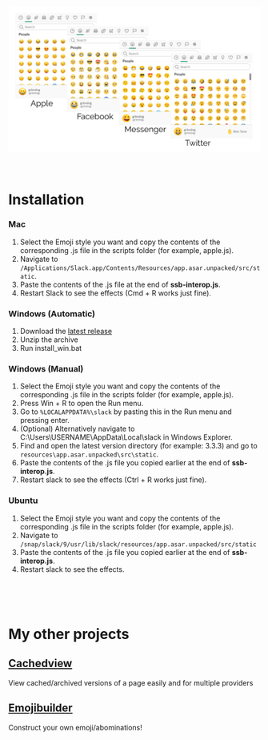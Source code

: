 ![Demo](header.png)
<br><br><br>

# Installation
### Mac
1. Select the Emoji style you want and copy the contents of the corresponding .js file in the scripts folder (for example, apple.js).
1. Navigate to `/Applications/Slack.app/Contents/Resources/app.asar.unpacked/src/static`.
2. Paste the contents of the .js file at the end of **ssb-interop.js**. 
3. Restart Slack to see the effects (Cmd + R works just fine).

### Windows (Automatic)
1. Download the [latest release](https://github.com/Fdebijl/LessAwfulEmoji/releases)
2. Unzip the archive
3. Run install_win.bat

### Windows (Manual)
1. Select the Emoji style you want and copy the contents of the corresponding .js file in the scripts folder (for example, apple.js).
2. Press Win + R to open the Run menu. 
3. Go to `%LOCALAPPDATA%\slack` by pasting this in the Run menu and pressing enter. 
4. (Optional) Alternatively navigate to C:\Users\USERNAME\AppData\Local\slack in Windows Explorer. 
5. Find and open the latest version directory (for example: 3.3.3) and go to `resources\app.asar.unpacked\src\static`. 
6. Paste the contents of the .js file you copied earlier at the end of **ssb-interop.js**. 
7. Restart slack to see the effects (Ctrl + R works just fine).

### Ubuntu
1. Select the Emoji style you want and copy the contents of the corresponding .js file in the scripts folder (for example, apple.js).
2. Navigate to `/snap/slack/9/usr/lib/slack/resources/app.asar.unpacked/src/static`
3. Paste the contents of the .js file you copied earlier at the end of **ssb-interop.js**. 
4. Restart slack to see the effects.

<br><br><br>
# My other projects
## [Cachedview](https://cachedview.nl/)
View cached/archived versions of a page easily and for multiple providers

## [Emojibuilder](https://emoji.debijl.xyz/)
Construct your own emoji/abominations!